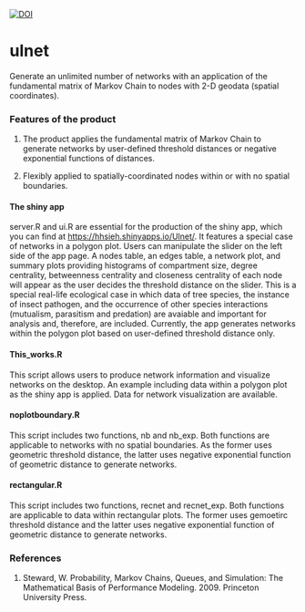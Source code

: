 [![DOI](https://zenodo.org/badge/50800648.svg)](https://zenodo.org/badge/latestdoi/50800648)

# ulnet
Generate an unlimited number of networks with an application of the fundamental matrix of Markov Chain to nodes with 2-D geodata (spatial coordinates).   

### Features of the product
1. The product applies the fundamental matrix of Markov Chain to generate networks by user-defined threshold distances or negative exponential functions of distances. 

2. Flexibly applied to spatially-coordinated nodes within or with no spatial boundaries.

#### The shiny app
server.R and ui.R are essential for the production of the shiny app, which you can find at https://hhsieh.shinyapps.io/Ulnet/.  It features a special case of networks in a polygon plot.
Users can manipulate the slider on the left side of the app page. A nodes table, an edges table, a network plot, and summary plots providing histograms of compartment size, degree centrality, betweenness centrality and closeness centrality of each node will appear as the user decides the threshold distance on the slider. This is a special real-life ecological case in which data of tree species, the instance of insect pathogen, and the occurrence of other species interactions (mutualism, parasitism and predation) are avaiable and important for analysis and, therefore, are included. Currently, the app generates networks within the polygon plot based on user-defined threshold distance only.

#### This_works.R
This script allows users to produce network information and visualize networks on the desktop. An example including data within a polygon plot as the shiny app is applied. Data for network visualization are available.

#### noplotboundary.R
This script includes two functions, nb and nb_exp. Both functions are applicable to networks with no spatial boundaries. As the former uses geometric threshold distance, the latter uses negative exponential function of geometric distance to generate networks. 

#### rectangular.R
This script includes two functions, recnet and recnet_exp. Both functions are applicable to data within rectangular plots. The former uses gemoetirc threshold distance and the latter uses negative exponential function of geometric distance to generate networks. 

### References
1. Steward, W. Probability, Markov Chains, Queues, and Simulation: The Mathematical Basis of Performance Modeling. 2009. Princeton University Press.
